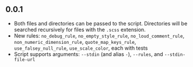 ## 0.0.1

* Both files and directories can be passed to the script. Directories will be
  searched recursively for files with the `.scss` extension.
* New rules: `no_debug_rule`, `no_empty_style_rule`, `no_loud_comment_rule`,
  `non_numeric_dimension_rule`, `quote_map_keys_rule`, `use_falsey_null_rule`,
  `use_scale_color`, each with tests
* Script supports arguments: `--stdin` (and alias `-`), `--rules`, and
  `--stdin-file-url`
